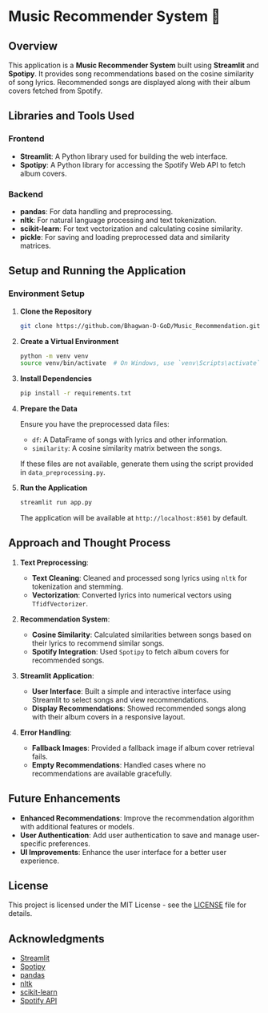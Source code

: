 # Music Recommender System 🎵

## Overview

This application is a **Music Recommender System** built using **Streamlit** and **Spotipy**. It provides song recommendations based on the cosine similarity of song lyrics. Recommended songs are displayed along with their album covers fetched from Spotify.

## Libraries and Tools Used

### Frontend
- **Streamlit**: A Python library used for building the web interface.
- **Spotipy**: A Python library for accessing the Spotify Web API to fetch album covers.

### Backend
- **pandas**: For data handling and preprocessing.
- **nltk**: For natural language processing and text tokenization.
- **scikit-learn**: For text vectorization and calculating cosine similarity.
- **pickle**: For saving and loading preprocessed data and similarity matrices.

## Setup and Running the Application

### Environment Setup

1. **Clone the Repository**

    ```bash
    git clone https://github.com/Bhagwan-D-GoD/Music_Recommendation.git
    ```

2. **Create a Virtual Environment**

    ```bash
    python -m venv venv
    source venv/bin/activate  # On Windows, use `venv\Scripts\activate`
    ```

3. **Install Dependencies**

    ```bash
    pip install -r requirements.txt
    ```


4. **Prepare the Data**

    Ensure you have the preprocessed data files:
    - `df`: A DataFrame of songs with lyrics and other information.
    - `similarity`: A cosine similarity matrix between the songs.

    If these files are not available, generate them using the script provided in `data_preprocessing.py`.

5. **Run the Application**

    ```bash
    streamlit run app.py
    ```

    The application will be available at `http://localhost:8501` by default.

## Approach and Thought Process

1. **Text Preprocessing**:
   - **Text Cleaning**: Cleaned and processed song lyrics using `nltk` for tokenization and stemming.
   - **Vectorization**: Converted lyrics into numerical vectors using `TfidfVectorizer`.

2. **Recommendation System**:
   - **Cosine Similarity**: Calculated similarities between songs based on their lyrics to recommend similar songs.
   - **Spotify Integration**: Used `Spotipy` to fetch album covers for recommended songs.

3. **Streamlit Application**:
   - **User Interface**: Built a simple and interactive interface using Streamlit to select songs and view recommendations.
   - **Display Recommendations**: Showed recommended songs along with their album covers in a responsive layout.

4. **Error Handling**:
   - **Fallback Images**: Provided a fallback image if album cover retrieval fails.
   - **Empty Recommendations**: Handled cases where no recommendations are available gracefully.

## Future Enhancements

- **Enhanced Recommendations**: Improve the recommendation algorithm with additional features or models.
- **User Authentication**: Add user authentication to save and manage user-specific preferences.
- **UI Improvements**: Enhance the user interface for a better user experience.

## License

This project is licensed under the MIT License - see the [LICENSE](LICENSE) file for details.

## Acknowledgments

- [Streamlit](https://streamlit.io/)
- [Spotipy](https://spotipy.readthedocs.io/en/2.22.1/)
- [pandas](https://pandas.pydata.org/)
- [nltk](https://www.nltk.org/)
- [scikit-learn](https://scikit-learn.org/)
- [Spotify API](https://developer.spotify.com/)


